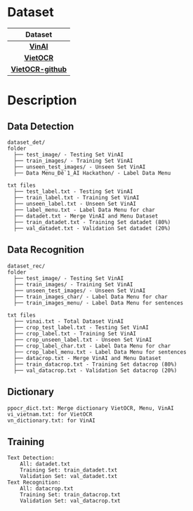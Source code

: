 # Dataset

| Dataset |
| :-: | 
| [**VinAI**](https://github.com/VinAIResearch/dict-guided#dataset) | 
| [**VietOCR**](https://github.com/pbcquoc/vietocr) | 
| [**VietOCR-github**](https://github.com/dotrannhattuong/datasetOCR) |



# Description

## Data Detection
```
dataset_det/
folder
  ├── test_image/ - Testing Set VinAI
  ├── train_images/ - Training Set VinAI
  ├── unseen_test_images/ - Unseen Set VinAI
  ├── Data Menu_Đề 1_AI Hackathon/ - Label Data Menu
  
txt files
  ├── test_label.txt - Testing Set VinAI
  ├── train_label.txt - Training Set VinAI
  ├── unseen_label.txt - Unseen Set VinAI        
  ├── label_menu.txt - Label Data Menu for char
  ├── datadet.txt - Merge VinAI and Menu Dataset
  ├── train_datadet.txt - Training Set datadet (80%)
  ├── val_datadet.txt - Validation Set datadet (20%)
```

## Data Recognition
```
dataset_rec/
folder
  ├── test_image/ - Testing Set VinAI
  ├── train_images/ - Training Set VinAI
  ├── unseen_test_images/ - Unseen Set VinAI
  ├── train_images_char/ - Label Data Menu for char
  ├── train_images_menu/ - Label Data Menu for sentences
  
txt files
  ├── vinai.txt - Total Dataset VinAI
  ├── crop_test_label.txt - Testing Set VinAI
  ├── crop_label.txt - Training Set VinAI
  ├── crop_unseen_label.txt - Unseen Set VinAI        
  ├── crop_label_char.txt - Label Data Menu for char
  ├── crop_label_menu.txt - Label Data Menu for sentences
  ├── datacrop.txt - Merge VinAI and Menu Dataset
  ├── train_datacrop.txt - Training Set datacrop (80%)
  ├── val_datacrop.txt - Validation Set datacrop (20%)
```

## Dictionary
```
ppocr_dict.txt: Merge dictionary VietOCR, Menu, VinAI
vi_vietnam.txt: for VietOCR
vn_dictionary.txt: for VinAI
```

## Training
```
Text Detection:
    All: datadet.txt
    Training Set: train_datadet.txt
    Validation Set: val_datadet.txt
Text Recognition:
    All: datacrop.txt
    Training Set: train_datacrop.txt
    Validation Set: val_datacrop.txt
```